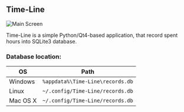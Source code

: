 Time-Line
-----------

![Main Screen](http://i.imgur.com/RRV7enw.png)

Time-Line is a simple Python/Qt4-based application, that record spent hours
into SQLite3 database.

### Database location:

| OS            | Path                                 |
|---------------|--------------------------------------|
| Windows       | ```%appdata%\Time-Line\records.db``` |
| Linux         | ```~/.config/Time-Line/records.db``` |
| Mac OS X      | ```~/.config/Time-Line/records.db``` |
